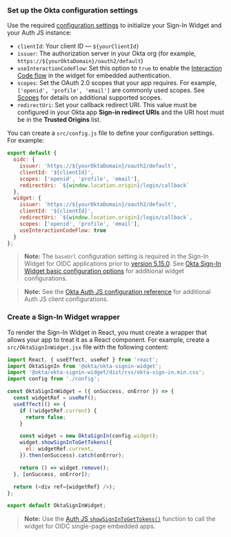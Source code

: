 ### Set up the Okta configuration settings

Use the required [configuration settings](#okta-org-app-integration-configuration-settings) to initialize your Sign-In Widget and your Auth JS instance:

* `clientId`: Your client ID &mdash; `${yourClientId}`
* `issuer`: The authorization server in your Okta org (for example, `https://${yourOktaDomain}/oauth2/default`)
* `useInteractionCodeFlow`: Set this option to `true` to enable the [Interaction Code flow](/docs/concepts/interaction-code/#the-interaction-code-flow) in the widget for embedded authentication.
* `scopes`: Set the OAuth 2.0 scopes that your app requires. For example, `['openid', 'profile', 'email']` are commonly used scopes. See [Scopes](/docs/reference/api/oidc/#scopes) for details on additional supported scopes.
* `redirectUri`: Set your callback redirect URI. This value must be configured in your Okta app **Sign-in redirect URIs** and the URI host must be in the **Trusted Origins** list.

You can create a `src/config.js` file to define your configuration settings. For example:

```js
export default {
  oidc: {
    issuer: 'https://${yourOktaDomain}/oauth2/default',
    clientId: '${clientId}',
    scopes: ['openid', 'profile', 'email'],
    redirectUri: `${window.location.origin}/login/callback`
  },
  widget: {
    issuer: 'https://${yourOktaDomain}/oauth2/default',
    clientId: '${clientId}',
    redirectUri: `${window.location.origin}/login/callback`,
    scopes: ['openid', 'profile', 'email'],
    useInteractionCodeFlow: true
  }
};
```

> **Note:** The `baseUrl` configuration setting is required in the Sign-In Widget for OIDC applications prior to [version 5.15.0](https://github.com/okta/okta-signin-widget/releases/tag/okta-signin-widget-5.15.0). See [Okta Sign-In Widget basic configuration options](https://github.com/okta/okta-signin-widget#basic-config-options) for additional widget configurations.

> **Note:** See the [Okta Auth JS configuration reference](https://github.com/okta/okta-auth-js#configuration-reference) for additional Auth JS client configurations.

### Create a Sign-In Widget wrapper

To render the Sign-In Widget in React, you must create a wrapper that allows your app to treat it as a React component. For example, create a `src/OktaSignInWidget.jsx` file with the following content:

```js
import React, { useEffect, useRef } from 'react';
import OktaSignIn from '@okta/okta-signin-widget';
import '@okta/okta-signin-widget/dist/css/okta-sign-in.min.css';
import config from './config';

const OktaSignInWidget = ({ onSuccess, onError }) => {
  const widgetRef = useRef();
  useEffect(() => {
    if (!widgetRef.current) {
      return false;
    }

    const widget = new OktaSignIn(config.widget);
    widget.showSignInToGetTokens({
      el: widgetRef.current,
    }).then(onSuccess).catch(onError);

    return () => widget.remove();
  }, [onSuccess, onError]);

  return (<div ref={widgetRef} />);
};

export default OktaSignInWidget;

```

> **Note:** Use the [Auth JS `showSignInToGetTokens()`](https://github.com/okta/okta-signin-widget#showsignintogettokens) function to call the widget for OIDC single-page embedded apps.
